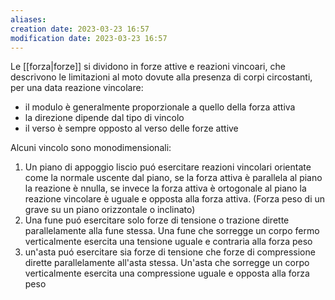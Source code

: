 ```yaml
---
aliases: 
creation date: 2023-03-23 16:57
modification date: 2023-03-23 16:57
---
```


Le [[forza|forze]] si dividono in forze attive e reazioni vincoari, che descrivono le limitazioni al moto dovute alla presenza di corpi circostanti, per una data reazione vincolare:
- il modulo è generalmente proporzionale a quello della forza attiva
- la direzione dipende dal tipo di vincolo
- il verso è sempre opposto al verso delle forze attive

Alcuni vincolo sono monodimensionali:
1. Un piano di appoggio liscio puó esercitare reazioni vincolari orientate come la normale uscente dal piano, se la forza attiva è parallela al piano la reazione è nnulla, se invece la forza attiva è ortogonale al piano la reazione vincolare è uguale e opposta alla forza attiva. (Forza peso di un grave su un piano orizzontale o inclinato)
2. Una fune puó esercitare solo forze di tensione o trazione dirette parallelamente alla fune stessa. Una fune che sorregge un corpo fermo verticalmente esercita una tensione uguale e contraria alla forza peso
3. un'asta puó esercitare sia forze di tensione che forze di compressione dirette parallelamente all'asta stessa. Un'asta che sorregge un corpo verticalmente esercita una compressione uguale e opposta alla forza peso





